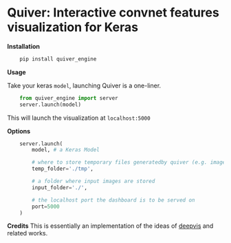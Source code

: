 # Quiver: Interactive convnet features visualization for Keras

**Installation**

```bash
    pip install quiver_engine
```

**Usage**

Take your keras `model`, launching Quiver is a one-liner.

```python
    from quiver_engine import server
    server.launch(model)
```

This will launch the visualization at `localhost:5000`

**Options**

```python
    server.launch(
        model, # a Keras Model

        # where to store temporary files generatedby quiver (e.g. image files of layers)
        temp_folder='./tmp',

        # a folder where input images are stored
        input_folder='./',

        # the localhost port the dashboard is to be served on
        port=5000
    )
```


**Credits**
This is essentially an implementation of the ideas of [deepvis](https://github.com/yosinski/deep-visualization-toolbox) and related works.
